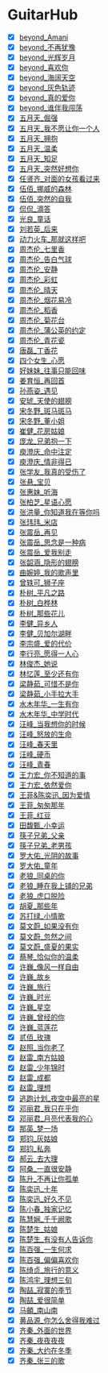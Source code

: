 # GuitarHub

- [x] [beyond_Amani](./spectrum/classic132_sharp/beyond_Amani/README.md)
- [x] [beyond_不再犹豫](./spectrum/classic132_sharp/beyond_不再犹豫/README.md)
- [x] [beyond_光辉岁月](./spectrum/classic132_sharp/beyond_光辉岁月/README.md)
- [x] [beyond_喜欢你](./spectrum/classic132_sharp/beyond_喜欢你/README.md)
- [x] [beyond_海阔天空](./spectrum/classic132_sharp/beyond_海阔天空/README.md)
- [x] [beyond_灰色轨迹](./spectrum/classic132_sharp/beyond_灰色轨迹/README.md)
- [x] [beyond_真的爱你](./spectrum/classic132_sharp/beyond_真的爱你/README.md)
- [x] [beyond_谁伴我闯荡](./spectrum/classic132_sharp/beyond_谁伴我闯荡/README.md)
- [x] [五月天_倔强](./spectrum/classic132_sharp/五月天_倔强/README.md)
- [x] [五月天_我不愿让你一个人](./spectrum/classic132_sharp/五月天_我不愿让你一个人/README.md)
- [x] [五月天_拥抱](./spectrum/classic132_sharp/五月天_拥抱/README.md)
- [x] [五月天_温柔](./spectrum/classic132_sharp/五月天_温柔/README.md)
- [x] [五月天_知足](./spectrum/classic132_sharp/五月天_知足/README.md)
- [x] [五月天_突然好想你](./spectrum/classic132_sharp/五月天_突然好想你/README.md)
- [x] [任贤齐_对面的女孩看过来](./spectrum/classic132_sharp/任贤齐_对面的女孩看过来/README.md)
- [x] [伍佰_挪威的森林](./spectrum/classic132_sharp/伍佰_挪威的森林/README.md)
- [x] [伍佰_突然的自我](./spectrum/classic132_sharp/伍佰_突然的自我/README.md)
- [x] [侃侃_滴答](./spectrum/classic132_sharp/侃侃_滴答/README.md)
- [x] [光良_童话](./spectrum/classic132_sharp/光良_童话/README.md)
- [x] [刘若英_后来](./spectrum/classic132_sharp/刘若英_后来/README.md)
- [x] [动力火车_那就这样吧](./spectrum/classic132_sharp/动力火车_那就这样吧/README.md)
- [x] [周杰伦_七里香](./spectrum/classic132_sharp/周杰伦_七里香/README.md)
- [x] [周杰伦_告白气球](./spectrum/classic132_sharp/周杰伦_告白气球/README.md)
- [x] [周杰伦_安静](./spectrum/classic132_sharp/周杰伦_安静/README.md)
- [x] [周杰伦_彩虹](./spectrum/classic132_sharp/周杰伦_彩虹/README.md)
- [x] [周杰伦_晴天](./spectrum/classic132_sharp/周杰伦_晴天/README.md)
- [x] [周杰伦_烟花易冷](./spectrum/classic132_sharp/周杰伦_烟花易冷/README.md)
- [x] [周杰伦_稻香](./spectrum/classic132_sharp/周杰伦_稻香/README.md)
- [x] [周杰伦_菊花台](./spectrum/classic132_sharp/周杰伦_菊花台/README.md)
- [x] [周杰伦_蒲公英的约定](./spectrum/classic132_sharp/周杰伦_蒲公英的约定/README.md)
- [x] [周杰伦_青花瓷](./spectrum/classic132_sharp/周杰伦_青花瓷/README.md)
- [x] [唐磊_丁香花](./spectrum/classic132_sharp/唐磊_丁香花/README.md)
- [x] [四个女生_心愿](./spectrum/classic132_sharp/四个女生_心愿/README.md)
- [x] [好妹妹_往事只能回味](./spectrum/classic132_sharp/好妹妹_往事只能回味/README.md)
- [x] [姜育恒_再回首](./spectrum/classic132_sharp/姜育恒_再回首/README.md)
- [x] [孙燕姿_遇见](./spectrum/classic132_sharp/孙燕姿_遇见/README.md)
- [x] [安琥_天使的翅膀](./spectrum/classic132_sharp/安琥_天使的翅膀/README.md)
- [x] [宋冬野_斑马斑马](./spectrum/classic132_sharp/宋冬野_斑马斑马/README.md)
- [x] [宋冬野_董小姐](./spectrum/classic132_sharp/宋冬野_董小姐/README.md)
- [x] [崔健_花房姑娘](./spectrum/classic132_sharp/崔健_花房姑娘/README.md)
- [x] [庞龙_兄弟抱一下](./spectrum/classic132_sharp/庞龙_兄弟抱一下/README.md)
- [x] [庾澄庆_命中注定](./spectrum/classic132_sharp/庾澄庆_命中注定/README.md)
- [x] [庾澄庆_情非得已](./spectrum/classic132_sharp/庾澄庆_情非得已/README.md)
- [x] [张学友_我真的受伤了](./spectrum/classic132_sharp/张学友_我真的受伤了/README.md)
- [x] [张悬_宝贝](./spectrum/classic132_sharp/张悬_宝贝/README.md)
- [x] [张惠妹_听海](./spectrum/classic132_sharp/张惠妹_听海/README.md)
- [x] [张柏芝_星语心愿](./spectrum/classic132_sharp/张柏芝_星语心愿/README.md)
- [x] [张洪量_你知道我在等你吗](./spectrum/classic132_sharp/张洪量_你知道我在等你吗/README.md)
- [x] [张玮玮_米店](./spectrum/classic132_sharp/张玮玮_米店/README.md)
- [x] [张震岳_再见](./spectrum/classic132_sharp/张震岳_再见/README.md)
- [x] [张震岳_思念是一种病](./spectrum/classic132_sharp/张震岳_思念是一种病/README.md)
- [x] [张震岳_爱我别走](./spectrum/classic132_sharp/张震岳_爱我别走/README.md)
- [x] [张韶涵_隐形的翅膀](./spectrum/classic132_sharp/张韶涵_隐形的翅膀/README.md)
- [x] [曲婉婷_我的歌声里](./spectrum/classic132_sharp/曲婉婷_我的歌声里/README.md)
- [x] [曾轶可_狮子座](./spectrum/classic132_sharp/曾轶可_狮子座/README.md)
- [x] [朴树_平凡之路](./spectrum/classic132_sharp/朴树_平凡之路/README.md)
- [x] [朴树_白桦林](./spectrum/classic132_sharp/朴树_白桦林/README.md)
- [x] [朴树_那些花儿](./spectrum/classic132_sharp/朴树_那些花儿/README.md)
- [x] [李健_异乡人](./spectrum/classic132_sharp/李健_异乡人/README.md)
- [x] [李健_贝加尔湖畔](./spectrum/classic132_sharp/李健_贝加尔湖畔/README.md)
- [x] [李宗盛_爱的代价](./spectrum/classic132_sharp/李宗盛_爱的代价/README.md)
- [x] [李行亮_愿得一人心](./spectrum/classic132_sharp/李行亮_愿得一人心/README.md)
- [x] [林俊杰_她说](./spectrum/classic132_sharp/林俊杰_她说/README.md)
- [x] [林忆莲_至少还有你](./spectrum/classic132_sharp/林忆莲_至少还有你/README.md)
- [x] [梁静茹_可惜不是你](./spectrum/classic132_sharp/梁静茹_可惜不是你/README.md)
- [x] [梁静茹_小手拉大手](./spectrum/classic132_sharp/梁静茹_小手拉大手/README.md)
- [x] [水木年华_一生有你](./spectrum/classic132_sharp/水木年华_一生有你/README.md)
- [x] [水木年华_中学时代](./spectrum/classic132_sharp/水木年华_中学时代/README.md)
- [x] [汪峰_当我想你的时候](./spectrum/classic132_sharp/汪峰_当我想你的时候/README.md)
- [x] [汪峰_怒放的生命](./spectrum/classic132_sharp/汪峰_怒放的生命/README.md)
- [x] [汪峰_春天里](./spectrum/classic132_sharp/汪峰_春天里/README.md)
- [x] [汪峰_硬币](./spectrum/classic132_sharp/汪峰_硬币/README.md)
- [x] [汪峰_青春](./spectrum/classic132_sharp/汪峰_青春/README.md)
- [x] [王力宏_你不知道的事](./spectrum/classic132_sharp/王力宏_你不知道的事/README.md)
- [x] [王力宏_依然爱你](./spectrum/classic132_sharp/王力宏_依然爱你/README.md)
- [x] [王菲&陈奕迅_因为爱情](./spectrum/classic132_sharp/王菲&陈奕迅_因为爱情/README.md)
- [x] [王菲_匆匆那年](./spectrum/classic132_sharp/王菲_匆匆那年/README.md)
- [x] [王菲_红豆](./spectrum/classic132_sharp/王菲_红豆/README.md)
- [x] [田馥甄_小幸运](./spectrum/classic132_sharp/田馥甄_小幸运/README.md)
- [x] [筷子兄弟_父亲](./spectrum/classic132_sharp/筷子兄弟_父亲/README.md)
- [x] [筷子兄弟_老男孩](./spectrum/classic132_sharp/筷子兄弟_老男孩/README.md)
- [x] [罗大佑_光阴的故事](./spectrum/classic132_sharp/罗大佑_光阴的故事/README.md)
- [x] [罗大佑_童年](./spectrum/classic132_sharp/罗大佑_童年/README.md)
- [x] [老狼_同桌的你](./spectrum/classic132_sharp/老狼_同桌的你/README.md)
- [x] [老狼_睡在我上铺的兄弟](./spectrum/classic132_sharp/老狼_睡在我上铺的兄弟/README.md)
- [x] [老狼_虎口脱险](./spectrum/classic132_sharp/老狼_虎口脱险/README.md)
- [x] [胡夏_那些年](./spectrum/classic132_sharp/胡夏_那些年/README.md)
- [x] [苏打绿_小情歌](./spectrum/classic132_sharp/苏打绿_小情歌/README.md)
- [x] [莫文蔚_如果没有你](./spectrum/classic132_sharp/莫文蔚_如果没有你/README.md)
- [x] [莫文蔚_忽然之间](./spectrum/classic132_sharp/莫文蔚_忽然之间/README.md)
- [x] [莫文蔚_盛夏的果实](./spectrum/classic132_sharp/莫文蔚_盛夏的果实/README.md)
- [x] [蔡琴_恰似你的温柔](./spectrum/classic132_sharp/蔡琴_恰似你的温柔/README.md)
- [x] [许巍_像风一样自由](./spectrum/classic132_sharp/许巍_像风一样自由/README.md)
- [x] [许巍_故乡](./spectrum/classic132_sharp/许巍_故乡/README.md)
- [x] [许巍_旅行](./spectrum/classic132_sharp/许巍_旅行/README.md)
- [x] [许巍_时光](./spectrum/classic132_sharp/许巍_时光/README.md)
- [x] [许巍_星空](./spectrum/classic132_sharp/许巍_星空/README.md)
- [x] [许巍_曾经的你](./spectrum/classic132_sharp/许巍_曾经的你/README.md)
- [x] [许巍_蓝莲花](./spectrum/classic132_sharp/许巍_蓝莲花/README.md)
- [x] [贰佰_玫瑰](./spectrum/classic132_sharp/贰佰_玫瑰/README.md)
- [x] [赵照_当你老了](./spectrum/classic132_sharp/赵照_当你老了/README.md)
- [x] [赵雷_南方姑娘](./spectrum/classic132_sharp/赵雷_南方姑娘/README.md)
- [x] [赵雷_少年锦时](./spectrum/classic132_sharp/赵雷_少年锦时/README.md)
- [x] [赵雷_成都](./spectrum/classic132_sharp/赵雷_成都/README.md)
- [x] [赵雷_理想](./spectrum/classic132_sharp/赵雷_理想/README.md)
- [x] [逃跑计划_夜空中最亮的星](./spectrum/classic132_sharp/逃跑计划_夜空中最亮的星/README.md)
- [x] [邓丽君_我只在乎你](./spectrum/classic132_sharp/邓丽君_我只在乎你/README.md)
- [x] [邓丽君_月亮代表我的心](./spectrum/classic132_sharp/邓丽君_月亮代表我的心/README.md)
- [x] [那英_梦一场](./spectrum/classic132_sharp/那英_梦一场/README.md)
- [x] [郑钧_灰姑娘](./spectrum/classic132_sharp/郑钧_灰姑娘/README.md)
- [x] [郑钧_私奔](./spectrum/classic132_sharp/郑钧_私奔/README.md)
- [x] [郝云_去大理](./spectrum/classic132_sharp/郝云_去大理/README.md)
- [x] [阿桑_一直很安静](./spectrum/classic132_sharp/阿桑_一直很安静/README.md)
- [x] [陈升_不再让你孤单](./spectrum/classic132_sharp/陈升_不再让你孤单/README.md)
- [x] [陈奕迅_十年](./spectrum/classic132_sharp/陈奕迅_十年/README.md)
- [x] [陈奕迅_好久不见](./spectrum/classic132_sharp/陈奕迅_好久不见/README.md)
- [x] [陈小春_独家记忆](./spectrum/classic132_sharp/陈小春_独家记忆/README.md)
- [x] [陈慧娴_千千阙歌](./spectrum/classic132_sharp/陈慧娴_千千阙歌/README.md)
- [x] [陈楚生_姑娘](./spectrum/classic132_sharp/陈楚生_姑娘/README.md)
- [x] [陈楚生_有没有人告诉你](./spectrum/classic132_sharp/陈楚生_有没有人告诉你/README.md)
- [x] [陈百强_一生何求](./spectrum/classic132_sharp/陈百强_一生何求/README.md)
- [x] [陈百强_偏偏喜欢你](./spectrum/classic132_sharp/陈百强_偏偏喜欢你/README.md)
- [x] [陈绮贞_旅行的意义](./spectrum/classic132_sharp/陈绮贞_旅行的意义/README.md)
- [x] [陈鸿宇_理想三旬](./spectrum/classic132_sharp/陈鸿宇_理想三旬/README.md)
- [x] [陶喆_寂寞的季节](./spectrum/classic132_sharp/陶喆_寂寞的季节/README.md)
- [x] [陶喆_爱很简单](./spectrum/classic132_sharp/陶喆_爱很简单/README.md)
- [x] [马頔_南山南](./spectrum/classic132_sharp/马頔_南山南/README.md)
- [x] [黄品源_你怎么舍得我难过](./spectrum/classic132_sharp/黄品源_你怎么舍得我难过/README.md)
- [x] [齐秦_外面的世界](./spectrum/classic132_sharp/齐秦_外面的世界/README.md)
- [x] [齐秦_夜夜夜夜](./spectrum/classic132_sharp/齐秦_夜夜夜夜/README.md)
- [x] [齐秦_大约在冬季](./spectrum/classic132_sharp/齐秦_大约在冬季/README.md)
- [x] [齐秦_张三的歌](./spectrum/classic132_sharp/齐秦_张三的歌/README.md)

